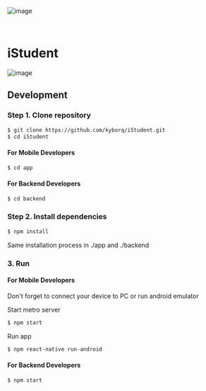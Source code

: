 ![image](https://github.com/kyborq/iStudent/assets/52314985/2daefa10-3f50-4df2-859c-a57066f01a2e)

<div align="center">
  <img src="https://img.shields.io/github/issues/kyborq/iStudent" alt="" />
  <img src="https://img.shields.io/github/last-commit/kyborq/iStudent" alt="" />
  <img src="https://img.shields.io/github/stars/kyborq/iStudent" alt="" />
</div>

# iStudent

![image](https://github.com/kyborq/iStudent/assets/52314985/1b07a9e3-dcd8-462f-8157-3cbfcf47299d)

## Development

### Step 1. Clone repository

```bash
$ git clone https://github.com/kyborq/iStudent.git
$ cd iStudent
```

#### For Mobile Developers

```bash
$ cd app
```

#### For Backend Developers

```bash
$ cd backend
```


### Step 2. Install dependencies

```bash
$ npm install
```

Same installation process in ./app and ./backend

### 3. Run

#### For Mobile Developers

Don't forget to connect your device to PC or run android emulator

Start metro server

```bash
$ npm start
```

Run app

```bash
$ npm react-native run-android
```

#### For Backend Developers

```bash
$ npm start
```
